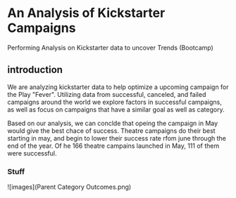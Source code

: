 # An Analysis of Kickstarter Campaigns
Performing Analysis on Kickstarter data to uncover Trends (Bootcamp)

## introduction
We are analyzing kickstarter data to help optimize a upcoming campaign for the Play "Fever". Utilizing data from successful, canceled, and failed campaigns around the world we explore factors in successful campaigns, as well as focus on campaigns that have a similar goal as well as category.

Based on our analysis, we can conclde that opeing the campaign in May would give the best chace of success. Theatre campaigns do their best starting in may, and begin to lower their success rate rfom june through the end of the year. Of he 166 theatre campains launched in May, 111 of them were successful.

### Stuff

![images](Parent Category Outcomes.png)
